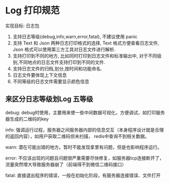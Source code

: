 # Log 打印规范
实现目标:
日志包
1. 支持日志等级(debug,info,warn,error,fatal), 不建议使用 panic
2. 支持 Text 和 Json 两种日志打印格式的选择, Text 格式方便查看日志文件, Json 格式可以使用第三方工具对日志文件进行解析.
3. 支持打印到不同的地方, 比如同时打印到日志文件和标准输出中, 对于不同级别,不同地点的日志文件支持打印到不同的文件.
4. 支持日志文件的归档,划分,按时间和功能命名.
5. 日志文件要体现上下文信息
6. 不同等级的日志文件需要显示颜色信息

## 来区分日志等级划Log 五等级

debug: debug时使用，主要用来使一些中间数据可视化，方便调试，如打印服务器生成的二维码的key

info: 强调运行过程，服务器之间服务器内部的信息交互（本身程序设计就是合理的返回内容），如用户获取二维码但未扫描，
redis中查询不到相关数据。

warn: 潜在可能出错的地方。暂时不能发现拿里有问题，但是也影响程序运行。

error: 不应该出现的问题且问题很严重需要尽快修复，如服务器tcp连接断开了，流量突然增大导致服务器崩了（前端得不到微信二维码接口）

fatal: 直接退出程序的错误，一般在初始化阶段，有服务器连接错误、文件打开